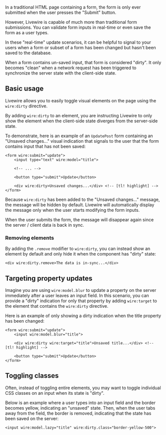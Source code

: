 
In a traditional HTML page containing a form, the form is only ever submitted when the user presses the "Submit" button.

However, Livewire is capable of much more than traditional form submissions. You can validate form inputs in real-time or even save the form as a user types.

In these "real-time" update scenarios, it can be helpful to signal to your users when a form or subset of a form has been changed but hasn't been saved to the database.

When a form contains un-saved input, that form is considered "dirty". It only becomes "clean" when a network request has been triggered to synchronize the server state with the client-side state.

## Basic usage

Livewire allows you to easily toggle visual elements on the page using the `wire:dirty` directive.

By adding `wire:dirty` to an element, you are instructing Livewire to only show the element when the client-side state diverges from the server-side state.

To demonstrate, here is an example of an `UpdatePost` form containing an "Unsaved changes..." visual indication that signals to the user that the form contains input that has not been saved:

```blade
<form wire:submit="update">
    <input type="text" wire:model="title">

    <!-- ... -->

    <button type="submit">Update</button>

    <div wire:dirty>Unsaved changes...</div> <!-- [tl! highlight] -->
</form>
```

Because `wire:dirty` has been added to the "Unsaved changes..." message, the message will be hidden by default. Livewire will automatically display the message only when the user starts modifying the form inputs.

When the user submits the form, the message will disappear again since the server / client data is back in sync.

### Removing elements

By adding the `.remove` modifier to `wire:dirty`, you can instead show an element by default and only hide it when the component has "dirty" state:

```blade
<div wire:dirty.remove>The data is in-sync...</div>
```

## Targeting property updates

Imagine you are using `wire:model.blur` to update a property on the server immediately after a user leaves an input field. In this scenario, you can provide a "dirty" indication for only that property by adding `wire:target` to the element that contains the `wire:dirty` directive.

Here is an example of only showing a dirty indication when the title property has been changed:

```blade
<form wire:submit="update">
    <input wire:model.blur="title">

    <div wire:dirty wire:target="title">Unsaved title...</div> <!-- [tl! highlight] -->

    <button type="submit">Update</button>
</form>
```

## Toggling classes

Often, instead of toggling entire elements, you may want to toggle individual CSS classes on an input when its state is "dirty".

Below is an example where a user types into an input field and the border becomes yellow, indicating an "unsaved" state. Then, when the user tabs away from the field, the border is removed, indicating that the state has been saved on the server:

```blade
<input wire:model.lazy="title" wire:dirty.class="border-yellow-500">
```


